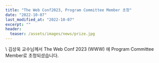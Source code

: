 ```yaml
---
title: "The Web Conf2023, Program Committee Member 초청"
date: "2022-10-07"
last_modified_at: "2022-10-07"
excerpt: ""
header:
  teaser: /assets/images/news/prize.jpg
---
```

\\
김상욱 교수님께서 The Web Conf 2023 (WWW) 에 Program Committee Member로 초청되셨습니다.